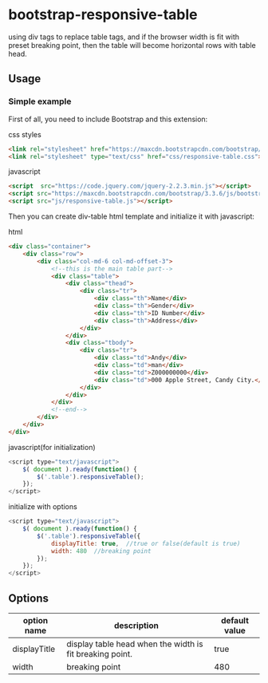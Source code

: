 # bootstrap-responsive-table
using div tags to replace table tags, and if the browser width is fit with preset breaking point, then the table will become horizontal rows with table head.

Usage
-----
### Simple example
First of all, you need to include Bootstrap and this extension:

css styles
```html
<link rel="stylesheet" href="https://maxcdn.bootstrapcdn.com/bootstrap/3.3.6/css/bootstrap.min.css" integrity="sha384-1q8mTJOASx8j1Au+a5WDVnPi2lkFfwwEAa8hDDdjZlpLegxhjVME1fgjWPGmkzs7" crossorigin="anonymous">
<link rel="stylesheet" type="text/css" href="css/responsive-table.css">
```

javascript
```html
<script  src="https://code.jquery.com/jquery-2.2.3.min.js"></script>
<script src="https://maxcdn.bootstrapcdn.com/bootstrap/3.3.6/js/bootstrap.min.js"></script>
<script src="js/responsive-table.js"></script>
```

Then you can create div-table html template and initialize it with javascript:

html
```html
<div class="container">
	<div class="row">
		<div class="col-md-6 col-md-offset-3">
			<!--this is the main table part-->
			<div class="table">
				<div class="thead">
					<div class="tr">
						<div class="th">Name</div>
						<div class="th">Gender</div>
						<div class="th">ID Number</div>
						<div class="th">Address</div>
					</div>
				</div>
				<div class="tbody">
					<div class="tr">
						<div class="td">Andy</div>
						<div class="td">man</div>
						<div class="td">Z000000000</div>
						<div class="td">000 Apple Street, Candy City.</div>
					</div>
				</div>
			</div>
			<!--end-->
		</div>
	</div>
</div>
```

javascript(for initialization)
```javascript
<script type="text/javascript">
	$( document ).ready(function() {
		$('.table').responsiveTable();
	});
</script>
```

initialize with options
```javascript
<script type="text/javascript">
	$( document ).ready(function() {
		$('.table').responsiveTable({
			displayTitle: true,  //true or false(default is true)
			width: 480	//breaking point
		});
	});
</script>
```

Options
-----
| option name   | description   |default value|
| ------------- |---------------| ------|
| displayTitle  | display table head when the width is fit breaking point. |  true |
| width         | breaking point|  480  |

